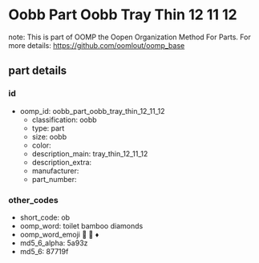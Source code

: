 # Oobb Part Oobb Tray Thin 12 11 12  

note: This is part of OOMP the Oopen Organization Method For Parts. For more details: https://github.com/oomlout/oomp_base

##  part details





### id
* oomp_id: oobb_part_oobb_tray_thin_12_11_12
  * classification: oobb
  * type: part
  * size: oobb
  * color: 
  * description_main: tray_thin_12_11_12
  * description_extra: 
  * manufacturer: 
  * part_number: 

### other_codes
* short_code: ob
* oomp_word: toilet bamboo diamonds
* oomp_word_emoji :toilet: :bamboo: :diamonds:
* md5_6_alpha: 5a93z
* md5_6: 87719f